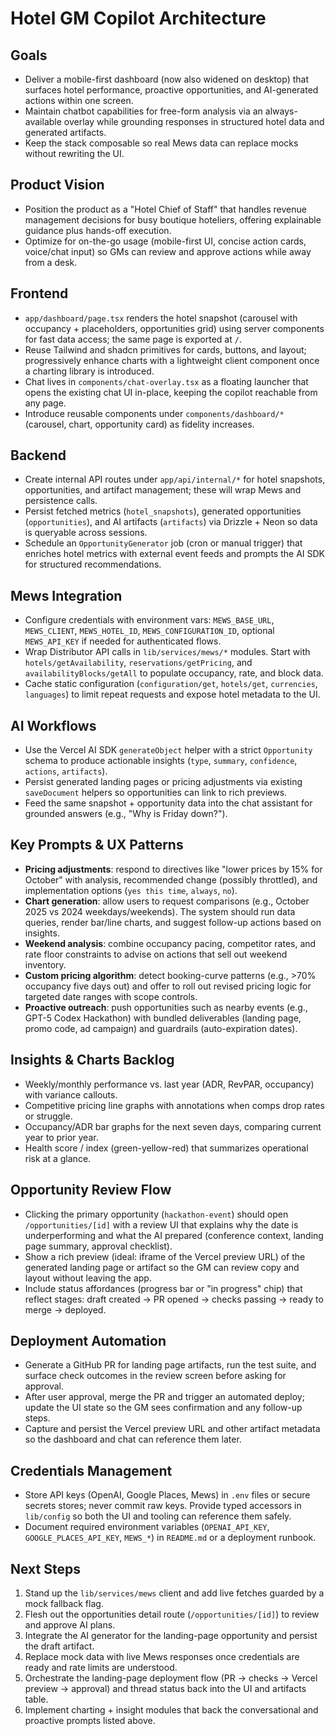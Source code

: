 # Hotel GM Copilot Architecture

## Goals
- Deliver a mobile-first dashboard (now also widened on desktop) that surfaces hotel performance, proactive opportunities, and AI-generated actions within one screen.
- Maintain chatbot capabilities for free-form analysis via an always-available overlay while grounding responses in structured hotel data and generated artifacts.
- Keep the stack composable so real Mews data can replace mocks without rewriting the UI.

## Product Vision
- Position the product as a "Hotel Chief of Staff" that handles revenue management decisions for busy boutique hoteliers, offering explainable guidance plus hands-off execution.
- Optimize for on-the-go usage (mobile-first UI, concise action cards, voice/chat input) so GMs can review and approve actions while away from a desk.

## Frontend
- `app/dashboard/page.tsx` renders the hotel snapshot (carousel with occupancy + placeholders, opportunities grid) using server components for fast data access; the same page is exported at `/`.
- Reuse Tailwind and shadcn primitives for cards, buttons, and layout; progressively enhance charts with a lightweight client component once a charting library is introduced.
- Chat lives in `components/chat-overlay.tsx` as a floating launcher that opens the existing chat UI in-place, keeping the copilot reachable from any page.
- Introduce reusable components under `components/dashboard/*` (carousel, chart, opportunity card) as fidelity increases.

## Backend
- Create internal API routes under `app/api/internal/*` for hotel snapshots, opportunities, and artifact management; these will wrap Mews and persistence calls.
- Persist fetched metrics (`hotel_snapshots`), generated opportunities (`opportunities`), and AI artifacts (`artifacts`) via Drizzle + Neon so data is queryable across sessions.
- Schedule an `OpportunityGenerator` job (cron or manual trigger) that enriches hotel metrics with external event feeds and prompts the AI SDK for structured recommendations.

## Mews Integration
- Configure credentials with environment vars: `MEWS_BASE_URL`, `MEWS_CLIENT`, `MEWS_HOTEL_ID`, `MEWS_CONFIGURATION_ID`, optional `MEWS_API_KEY` if needed for authenticated flows.
- Wrap Distributor API calls in `lib/services/mews/*` modules. Start with `hotels/getAvailability`, `reservations/getPricing`, and `availabilityBlocks/getAll` to populate occupancy, rate, and block data.
- Cache static configuration (`configuration/get`, `hotels/get`, `currencies`, `languages`) to limit repeat requests and expose hotel metadata to the UI.

## AI Workflows
- Use the Vercel AI SDK `generateObject` helper with a strict `Opportunity` schema to produce actionable insights (`type`, `summary`, `confidence`, `actions`, `artifacts`).
- Persist generated landing pages or pricing adjustments via existing `saveDocument` helpers so opportunities can link to rich previews.
- Feed the same snapshot + opportunity data into the chat assistant for grounded answers (e.g., "Why is Friday down?").

## Key Prompts & UX Patterns
- **Pricing adjustments**: respond to directives like "lower prices by 15% for October" with analysis, recommended change (possibly throttled), and implementation options (`yes this time`, `always`, `no`).
- **Chart generation**: allow users to request comparisons (e.g., October 2025 vs 2024 weekdays/weekends). The system should run data queries, render bar/line charts, and suggest follow-up actions based on insights.
- **Weekend analysis**: combine occupancy pacing, competitor rates, and rate floor constraints to advise on actions that sell out weekend inventory.
- **Custom pricing algorithm**: detect booking-curve patterns (e.g., >70% occupancy five days out) and offer to roll out revised pricing logic for targeted date ranges with scope controls.
- **Proactive outreach**: push opportunities such as nearby events (e.g., GPT-5 Codex Hackathon) with bundled deliverables (landing page, promo code, ad campaign) and guardrails (auto-expiration dates).

## Insights & Charts Backlog
- Weekly/monthly performance vs. last year (ADR, RevPAR, occupancy) with variance callouts.
- Competitive pricing line graphs with annotations when comps drop rates or struggle.
- Occupancy/ADR bar graphs for the next seven days, comparing current year to prior year.
- Health score / index (green-yellow-red) that summarizes operational risk at a glance.

## Opportunity Review Flow
- Clicking the primary opportunity (`hackathon-event`) should open `/opportunities/[id]` with a review UI that explains why the date is underperforming and what the AI prepared (conference context, landing page summary, approval checklist).
- Show a rich preview (ideal: iframe of the Vercel preview URL) of the generated landing page or artifact so the GM can review copy and layout without leaving the app.
- Include status affordances (progress bar or "in progress" chip) that reflect stages: draft created → PR opened → checks passing → ready to merge → deployed.

## Deployment Automation
- Generate a GitHub PR for landing page artifacts, run the test suite, and surface check outcomes in the review screen before asking for approval.
- After user approval, merge the PR and trigger an automated deploy; update the UI state so the GM sees confirmation and any follow-up steps.
- Capture and persist the Vercel preview URL and other artifact metadata so the dashboard and chat can reference them later.

## Credentials Management
- Store API keys (OpenAI, Google Places, Mews) in `.env` files or secure secrets stores; never commit raw keys. Provide typed accessors in `lib/config` so both the UI and tooling can reference them safely.
- Document required environment variables (`OPENAI_API_KEY`, `GOOGLE_PLACES_API_KEY`, `MEWS_*`) in `README.md` or a deployment runbook.

## Next Steps
1. Stand up the `lib/services/mews` client and add live fetches guarded by a mock fallback flag.
2. Flesh out the opportunities detail route (`/opportunities/[id]`) to review and approve AI plans.
3. Integrate the AI generator for the landing-page opportunity and persist the draft artifact.
4. Replace mock data with live Mews responses once credentials are ready and rate limits are understood.
5. Orchestrate the landing-page deployment flow (PR → checks → Vercel preview → approval) and thread status back into the UI and artifacts table.
6. Implement charting + insight modules that back the conversational and proactive prompts listed above.
